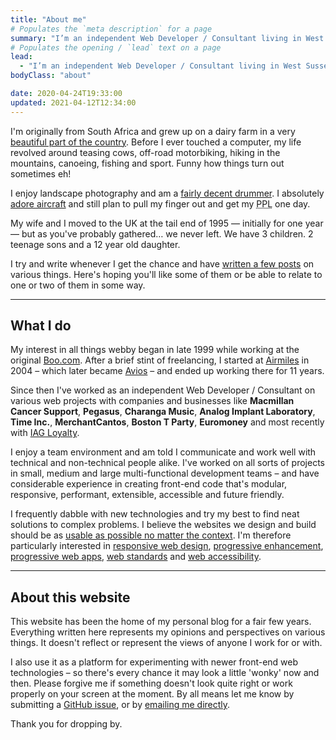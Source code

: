 ```yaml
---
title: "About me"
# Populates the `meta description` for a page
summary: "I’m an independent Web Developer / Consultant living in West Sussex, England and have been helping people build & enhance their websites for a number of years."
# Populates the opening / `lead` text on a page
lead:
  - "I’m an independent Web Developer / Consultant living in West Sussex, England and have been helping people build & enhance their websites for a number of years."
bodyClass: "about"

date: 2020-04-24T19:33:00
updated: 2021-04-12T12:34:00
---
```


I'm originally from South Africa and grew up on a dairy farm in a very [beautiful part of the country](https://youtu.be/bGQbM3QfA5w). Before I ever touched a computer, my life revolved around teasing cows, off-road motorbiking, hiking in the mountains, canoeing, fishing and sport. Funny how things turn out sometimes eh!

I enjoy landscape photography and am a [fairly decent drummer](https://www.flickr.com/photos/60226997@N06/40548596663/). I absolutely [adore aircraft](https://www.flickr.com/photos/60226997@N06/47530443441/) and still plan to pull my finger out and get my <abbr title="Private Pilots Licence">PPL</abbr> one day.

My wife and I moved to the UK at the tail end of 1995 &mdash; initially for one year &mdash; but as you've probably gathered&hellip; we never left. We have 3 children. 2 teenage sons and a 12 year old daughter.

I try and write whenever I get the chance and have [written a few posts](/writing) on various things. Here's hoping you'll like some of them or be able to relate to one or two of them in some way.

---

## What I do

My interest in all things webby began in late 1999 while working at the original [Boo.com](https://en.wikipedia.org/wiki/Boo.com). After a brief stint of freelancing, I started at [Airmiles](https://en.wikipedia.org/wiki/Air_Miles#Air_Miles_United_Kingdom) in 2004 – which later became [Avios](https://www.avios.com/) – and ended up working there for 11 years.

Since then I've worked as an independent Web Developer / Consultant on various web projects with companies and businesses like **Macmillan Cancer Support**, **Pegasus**, **Charanga Music**, **Analog Implant Laboratory**, **Time Inc.**, **MerchantCantos**, **Boston T Party**, **Euromoney** and most recently with [IAG Loyalty](https://iagloyalty.com/).

I enjoy a team environment and am told I communicate and work well with technical and non-technical people alike. I've worked on all sorts of projects in small, medium and large multi-functional development teams – and have considerable experience in creating front-end code that's modular, responsive, performant, extensible, accessible and future friendly.

I frequently dabble with new technologies and try my best to find neat solutions to complex problems. I believe the websites we design and build should be as [usable as possible no matter the context](https://trentwalton.com/2014/03/10/device-agnostic/). I'm therefore particularly interested in [responsive web design](https://alistapart.com/article/responsive-web-design), [progressive enhancement](https://www.gov.uk/service-manual/technology/using-progressive-enhancement), [progressive web apps](https://julian.is/article/progressive-web-apps/), [web standards](https://www.w3.org/standards/) and [web accessibility](https://www.w3.org/TR/WCAG20/).

---

## About this website

This website has been the home of my personal blog for a fair few years. Everything written here represents my opinions and perspectives on various things. It doesn't reflect or represent the views of anyone I work for or with.

I also use it as a platform for experimenting with newer front-end web technologies – so there's every chance it may look a little 'wonky' now and then. Please forgive me if something doesn't look quite right or work properly on your screen at the moment. By all means let me know by submitting a [GitHub issue](https://github.com/brootaylor/brootaylor-v2/issues), or by [emailing me directly](/contact).

Thank you for dropping by.
